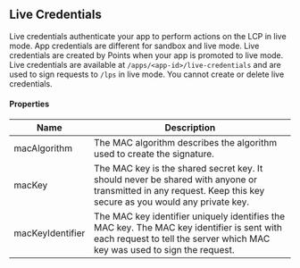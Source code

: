 ## Live Credentials

Live credentials authenticate your app to perform actions on the LCP in live mode. App credentials are different for sandbox and live mode. Live credentials are created by Points when your app is promoted to live mode. Live credentials are available at `/apps/<app-id>/live-credentials` and are used to sign requests to `/lps` in live mode. You cannot create or delete live credentials.

#### Properties

<table>
    <thead>
        <tr>
            <th>Name</th>
            <th>Description</th>
        </tr>
    </thead>
    <tbody>
        <tr>
            <td>macAlgorithm</td>
            <td>The MAC algorithm describes the algorithm used to create the signature.</td>
        </tr>
        <tr>
            <td>macKey</td>
            <td>The MAC key is the shared secret key. It should never be shared with anyone or transmitted in any request. Keep this key secure as you would any private key.</td>
        </tr>
        <tr>
            <td>macKeyIdentifier</td>
            <td>The MAC key identifier uniquely identifies the MAC key. The MAC key identifier is sent with each request to tell the server which MAC key was used to sign the request.</td>
        </tr>
    </tbody>
</table>







